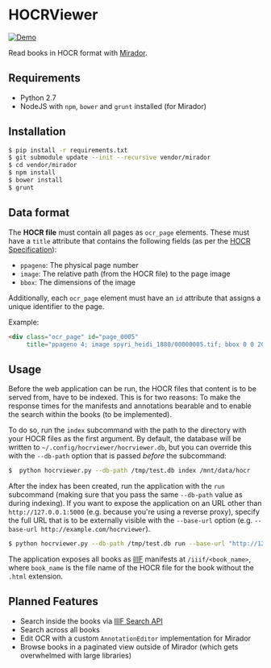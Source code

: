 # HOCRViewer

[![Demo](https://thumbs.gfycat.com/TameThornyAsianpiedstarling-size_restricted.gif)](https://gfycat.com/TameThornyAsianpiedstarling)

Read books in HOCR format with [Mirador](https://mirador-project.org).

## Requirements
- Python 2.7
- NodeJS with `npm`, `bower` and `grunt` installed (for Mirador)

## Installation
```bash
$ pip install -r requirements.txt
$ git submodule update --init --recursive vendor/mirador
$ cd vendor/mirador
$ npm install
$ bower install
$ grunt
```

## Data format
The **HOCR file** must contain all pages as `ocr_page` elements. These must have
a `title` attribute that contains the following fields (as per the
[HOCR Specification](http://kba.github.io/hocr-spec/1.2/)):

- `ppageno`: The physical page number
- `image`: The relative path (from the HOCR file) to the page image
- `bbox`: The dimensions of the image

Additionally, each `ocr_page` element must have an `id` attribute that
assigns a unique identifier to the page.

Example:
```html
<div class="ocr_page" id="page_0005"
     title="ppageno 4; image spyri_heidi_1880/00000005.tif; bbox 0 0 2013 2985"/>
```

## Usage
Before the web application can be run, the HOCR files that content is to be
served from, have to be indexed. This is for two reasons: To make the
response times for the manifests and annotations bearable and to enable
the search within the books (to be implemented).

To do so, run the `index` subcommand with the path to the directory with
your HOCR  files as the first argument. By default, the database will be
written to `~/.config/hocrviewer/hocrviewer.db`, but you can override this
with the `--db-path` option that is passed *before* the subcommand:

```bash
$  python hocrviewer.py --db-path /tmp/test.db index /mnt/data/hocr
```

After the index has been created, run the application with the `run` subcommand
(making sure that you pass the same `--db-path` value as during indexing).
If you want to expose the application on an URL other than
`http://127.0.0.1:5000` (e.g. because you're using a reverse proxy), specify
the full URL that is to be externally visible with the `--base-url` option
(e.g. `--base-url http://example.com/hocrviewer`).

```bash
$ python hocrviewer.py --db-path /tmp/test.db run --base-url "http://127.0.0.1:5000"
```

The application exposes all books as [IIIF](https://iiif.io) manifests at
`/iiif/<book_name>`, where `book_name` is the file name of the HOCR file
for the book without the `.html` extension.

## Planned Features
- Search inside the books via [IIIF Search API](http://iiif.io/api/search/0.9/)
- Search across all books
- Edit OCR with a custom `AnnotationEditor` implementation for Mirador
- Browse books in a paginated view outside of Mirador (which gets overwhelmed
  with large libraries)
